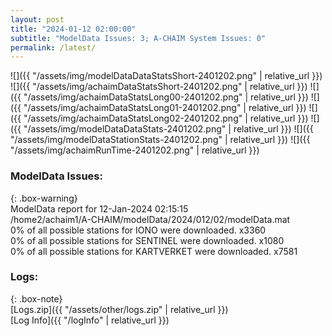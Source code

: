 ```yaml
---
layout: post
title: "2024-01-12 02:00:00"
subtitle: "ModelData Issues: 3; A-CHAIM System Issues: 0"
permalink: /latest/
---
```


![]({{ "/assets/img/modelDataDataStatsShort-2401202.png" | relative_url }})
![]({{ "/assets/img/achaimDataStatsShort-2401202.png" | relative_url }})
![]({{ "/assets/img/achaimDataStatsLong00-2401202.png" | relative_url }})
![]({{ "/assets/img/achaimDataStatsLong01-2401202.png" | relative_url }})
![]({{ "/assets/img/achaimDataStatsLong02-2401202.png" | relative_url }})
![]({{ "/assets/img/modelDataDataStats-2401202.png" | relative_url }})
![]({{ "/assets/img/modelDataStationStats-2401202.png" | relative_url }})
![]({{ "/assets/img/achaimRunTime-2401202.png" | relative_url }})


### ModelData Issues:  
  
{: .box-warning}  
 ModelData report for 12-Jan-2024 02:15:15   
 /home2/achaim1/A-CHAIM/modelData/2024/012/02/modelData.mat   
 0% of all possible stations for IONO were downloaded. x3360   
 0% of all possible stations for SENTINEL were downloaded. x1080   
 0% of all possible stations for KARTVERKET were downloaded. x7581   
  


### Logs:  
  
{: .box-note}  
[Logs.zip]({{ "/assets/other/logs.zip" | relative_url }})  
[Log Info]({{ "/logInfo" | relative_url }})  
